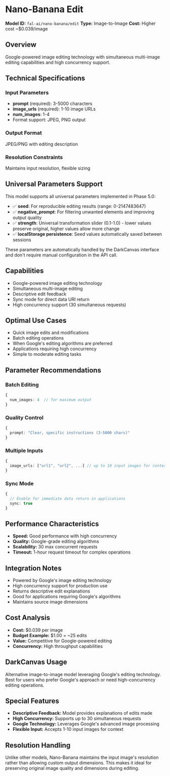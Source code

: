 # Nano-Banana Edit

**Model ID:** `fal-ai/nano-banana/edit`
**Type:** Image-to-Image
**Cost:** Higher cost ~$0.039/image

## Overview

Google-powered image editing technology with simultaneous multi-image editing capabilities and high concurrency support.

## Technical Specifications

### Input Parameters
- **prompt** (required): 3-5000 characters
- **image_urls** (required): 1-10 image URLs
- **num_images**: 1-4
- Format support: JPEG, PNG output

### Output Format
JPEG/PNG with editing description

### Resolution Constraints
Maintains input resolution, flexible sizing

## Universal Parameters Support

This model supports all universal parameters implemented in Phase 5.0:

- ✅ **seed**: For reproducible editing results (range: 0-2147483647)
- ✅ **negative_prompt**: For filtering unwanted elements and improving output quality
- ✅ **strength**: Universal transformation slider (0.1-1.0) - lower values preserve original, higher values allow more change
- ✅ **localStorage persistence**: Seed values automatically saved between sessions

These parameters are automatically handled by the DarkCanvas interface and don't require manual configuration in the API call.

## Capabilities

- Google-powered image editing technology
- Simultaneous multi-image editing
- Descriptive edit feedback
- Sync mode for direct data URI return
- High concurrency support (30 simultaneous requests)

## Optimal Use Cases

- Quick image edits and modifications
- Batch editing operations
- When Google's editing algorithms are preferred
- Applications requiring high concurrency
- Simple to moderate editing tasks

## Parameter Recommendations

### Batch Editing
```typescript
{
  num_images: 4  // for maximum output
}
```

### Quality Control
```typescript
{
  prompt: "Clear, specific instructions (3-5000 chars)"
}
```

### Multiple Inputs
```typescript
{
  image_urls: ["url1", "url2", ...] // up to 10 input images for context
}
```

### Sync Mode
```typescript
{
  // Enable for immediate data return in applications
  sync: true
}
```

## Performance Characteristics

- **Speed:** Good performance with high concurrency
- **Quality:** Google-grade editing algorithms
- **Scalability:** 30 max concurrent requests
- **Timeout:** 1-hour request timeout for complex operations

## Integration Notes

- Powered by Google's image editing technology
- High concurrency support for production use
- Returns descriptive edit explanations
- Good for applications requiring Google's algorithms
- Maintains source image dimensions

## Cost Analysis

- **Cost:** $0.039 per image
- **Budget Example:** $1.00 = ~25 edits
- **Value:** Competitive for Google-powered editing
- **Concurrency:** High throughput capabilities

## DarkCanvas Usage

Alternative image-to-image model leveraging Google's editing technology. Best for users who prefer Google's approach or need high-concurrency editing operations.

## Special Features

- **Descriptive Feedback:** Model provides explanations of edits made
- **High Concurrency:** Supports up to 30 simultaneous requests
- **Google Technology:** Leverages Google's advanced image processing
- **Flexible Input:** Accepts 1-10 input images for context

## Resolution Handling

Unlike other models, Nano-Banana maintains the input image's resolution rather than allowing custom output dimensions. This makes it ideal for preserving original image quality and dimensions during editing.